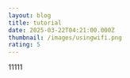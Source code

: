 ```yaml
---
layout: blog
title: tutorial
date: 2025-03-22T04:21:00.000Z
thumbnail: /images/usingwifi.png
rating: 5
---
```

11111
